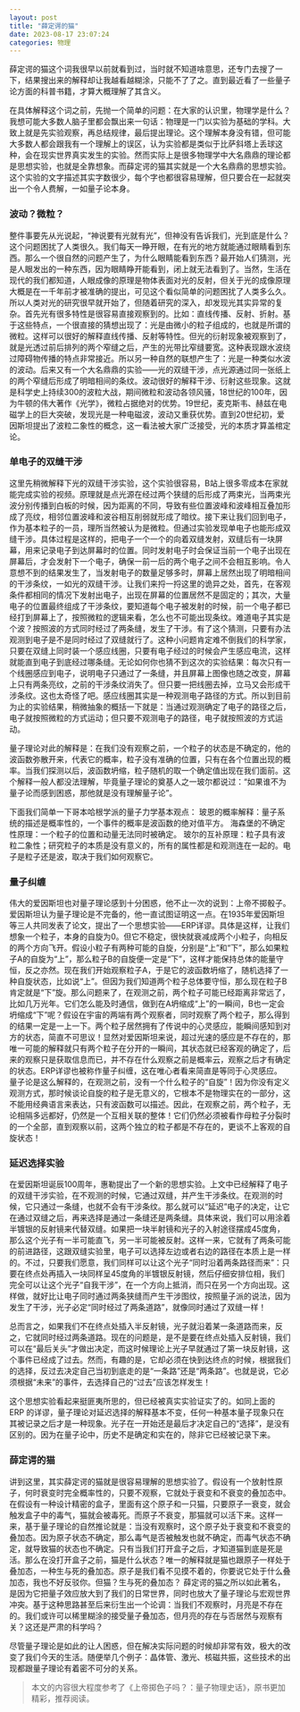 ```yaml
---
layout: post
title: "薛定谔的猫"
date: 2023-08-17 23:07:24
categories: 物理
---
```


薛定谔的猫这个词我很早以前就看到过，当时就不知道啥意思，还专门去搜了一下，结果搜出来的解释却让我越看越糊涂，只能不了了之。直到最近看了一些量子论方面的科普书籍，才算大概理解了其含义。

在具体解释这个词之前，先抛一个简单的问题：在大家的认识里，物理学是什么？我想可能大多数人脑子里都会飘出来一句话：物理是一门以实验为基础的学科。大致上就是先实验观察，再总结规律，最后提出理论。这个理解本身没有错，但可能大多数人都会跟我有一个理解上的误区，认为实验都是类似于比萨斜塔上丢球这种，会在现实世界真实发生的实验。然而实际上是很多物理学中大名鼎鼎的理论都是思想实验，也就是全靠想象。而薛定谔的猫其实就是一个大名鼎鼎的思想实验。这个实验的文字描述其实字数很少，每个字也都很容易理解，但只要合在一起就突出一个令人费解，一如量子论本身。

### 波动？微粒？

整件事要先从光说起，“神说要有光就有光”，但神没有告诉我们，光到底是什么？这个问题困扰了人类很久。我们每天一睁开眼，在有光的地方就能通过眼睛看到东西。那么一个很自然的问题产生了，为什么眼睛能看到东西？最开始人们猜测，光是人眼发出的一种东西，因为眼睛睁开能看到，闭上就无法看到了。当然，生活在现代的我们都知道，人眼成像的原理是物体表面对光的反射，但关于光的成像原理大概是在一千年前才被准确的提出，可见这个看似简单的问题困扰了人类多么久。所以人类对光的研究很早就开始了，但随着研究的深入，却发现光其实异常的复杂。首先光有很多特性是很容易直接观察到的。比如：直线传播、反射、折射。基于这些特点，一个很直接的猜想出现了：光是由微小的粒子组成的，也就是所谓的微粒。这样可以很好的解释直线传播、反射等特性。但光的衍射现象被观察到了，就是光透过前后排列的两个窄缝之后，产生的光带比窄缝要宽。这种表现跟水波绕过障碍物传播的特点非常接近。所以另一种自然的联想产生了：光是一种类似水波的波动。后来又有一个大名鼎鼎的实验——光的双缝干涉，点光源通过同一张纸上的两个窄缝后形成了明暗相间的条纹。波动很好的解释干涉、衍射这些现象。这就是科学史上持续300的波粒大战，期间微粒和波动各领风骚，18世纪的100年，因为牛顿的伟大著作《光学》，微粒占据绝对的优势。19世纪，麦克斯韦、赫兹在电磁学上的巨大突破，发现光是一种电磁波，波动又重获优势。直到20世纪初，爱因斯坦提出了波粒二象性的概念，这一看法被大家广泛接受，光的本质才算盖棺定论。

### 单电子的双缝干涉

这里先稍微解释下光的双缝干涉实验，这个实验很容易，B站上很多零成本在家就能完成实验的视频。原理就是点光源在经过两个狭缝的后形成了两束光，当两束光波分别传播到白板的时候，因为距离的不同，导致有些位置波峰和波峰相互叠加形成了亮纹，相邻位置波峰和波谷相互削弱就形成了暗纹。接下来让我们回到电子，作为基本粒子的一员，理所当然被认为是微粒。但通过实验发现单电子也能形成双缝干涉。具体过程是这样的，把电子一个一个的向着双缝发射，双缝后有一块屏幕，用来记录电子到达屏幕时的位置。同时发射电子时会保证当前一个电子出现在屏幕后，才会发射下一个电子，确保一前一后的两个电子之间不会相互影响。令人意想不到的结果发生了，当发射电子的数量足够多时，屏幕上居然出现了明暗相间的干涉条纹，一如光的双缝干涉。让我们来捋一捋这里的诡异之处，首先，在客观条件都相同的情况下发射出电子，出现在屏幕的位置居然不是固定的；其次，大量电子的位置最终组成了干涉条纹，要知道每个电子被发射的时候，前一个电子都已经打到屏幕上了，按照微粒的逻辑来看，怎么也不可能出现条纹。难道电子其实是个波？按照波的方式同时经过了两条缝，发生了干涉。有了这个猜测，只要有办法观测到电子是不是同时经过了双缝就行了。这种小问题肯定难不倒我们的科学家，只要在双缝上同时装一个感应线圈，只要有电子经过的时候会产生感应电流，这样就能直到电子到底经过哪条缝。无论如何你也猜不到这次的实验结果：每次只有一个线圈感应到电子，说明电子只通过了一条缝，并且屏幕上图像也随之改变，屏幕上只有两条亮纹，之前的干涉条纹消失了。但只要一把线圈去掉，立马又会形成干涉条纹。这也太奇怪了吧。感应线圈其实是一种观测电子路径的方式。所以到目前为止的实验结果，稍微抽象的概括一下就是：当通过观测确定了电子的路径之后，电子就按照微粒的方式运动；但只要不观测电子的路径，电子就按照波的方式运动。

量子理论对此的解释是：在我们没有观察之前，一个粒子的状态是不确定的，他的波函数弥散开来，代表它的概率，粒子没有准确的位置，只有在各个位置出现的概率。当我们探测以后，波函数坍缩，粒子随机的取一个确定值出现在我们面前。这个解释一般人都没法理解，毕竟量子理论的奠基人之一玻尔都说过：“如果谁不为量子论而感到困惑，那他就是没有理解量子论”。

下面我们简单一下哥本哈根学派的量子力学基本观点：
玻恩的概率解释：量子系统的描述是概率性的，一个事件的概率是波函数的绝对值平方。
海森堡的不确定性原理：一个粒子的位置和动量无法同时被确定。
玻尔的互补原理：粒子具有波粒二象性；研究粒子的本质是没有意义的，所有的属性都是和观测连在一起的。电子是粒子还是波，取决于我们如何观察它。

### 量子纠缠

伟大的爱因斯坦也对量子理论感到十分困惑，他不止一次的说到：上帝不掷骰子。爱因斯坦认为量子理论是不完备的，他一直试图证明这一点。在1935年爱因斯坦等三人共同发表了论文，提出了一个思想实验——ERP详谬。具体是这样，让我们想象一个粒子，本身的自旋为0。但它不稳定，很快就衰减成两个小粒子，向相反的两个方向飞开。假设小粒子有两种可能的自旋，分别是“上”和“下”，那么如果粒子A的自旋为“上”，那么粒子B的自旋便一定是“下”，这样才能保持总体的能量守恒，反之亦然。现在我们开始观察粒子A，于是它的波函数坍缩了，随机选择了一种自旋状态，比如说“上”。但因为我们知道两个粒子总体要守恒，那么现在粒子B肯定就是“下”旋。那么问题来了，在观测之前，两个粒子可能已经距离非常远了，比如几万光年。它们怎么能及时通信，做到在A坍缩成“上”的一瞬间，B也一定会坍缩成“下”呢？假设在宇宙的两端有两个观察者，同时观察了两个粒子，那么得到的结果一定是一上一下。两个粒子居然拥有了传说中的心灵感应，能瞬间感知到对方的状态，简直不可思议！显然对爱因斯坦来说，超过光速的感应是不存在的，那唯一可能的解释就只有两个粒子在分开的一瞬间，其状态就已经客观的确定了，后来的观察只是获取信息而已，并不存在什么观察之前是概率云，观察之后才有确定的状态。ERP详谬也被称作量子纠缠，这在唯心者看来简直是等同于心灵感应。
量子论是这么解释的，在观测之前，没有一个什么粒子的“自旋”！因为你没有定义观测方式，那时候谈论自旋的粒子是无意义的，它根本不是物理实在的一部分，这不能用经典语言来表达，只有波函数可以描述。因此，在观察之前，两个粒子，无论相隔多远都好，仍然是一个互相关联的整体！它们仍然必须被看作母粒子分裂时的一个全部，直到观察以前，这两个独立的粒子都是不存在的，更谈不上客观的自旋状态！

### 延迟选择实验
在爱因斯坦诞辰100周年，惠勒提出了一个新的思想实验。上文中已经解释了电子的双缝干涉实验，在不观测的时候，它通过双缝，并产生干涉条纹。在观测的时候，它只通过一条缝，也就不会有干涉条纹。那么就可以“延迟”电子的决定，让它在通过双缝之后，再来选择是通过一条缝还是两条缝。具体来说，我们可以用涂着半镀银的反射镜来代替双缝。如果把一块半射镜和光子的入射途径摆成45度角，那么这个光子有一半可能直飞，另一半可能被反射。这样一来，它就有了两条可能的前进路径，这跟双缝实验里，电子可以选择左边或者右边的路径在本质上是一样的。不过，只要我们愿意，我们同样可以让这个光子“同时沿着两条路径而来”：只要在终点处再插入一块同样呈45度角的半镀银反射镜，然后仔细安排位相，我们完全可以让这个光子“自我干涉”，在一个方向上抵消，而只在另一个方向出现。这样做，就好比让电子同时通过两条狭缝而产生干涉图纹，按照量子派的说法，因为发生了干涉，光子必定“同时经过了两条道路”，就像同时通过了双缝一样！

总而言之，如果我们不在终点处插入半反射镜，光子就沿着某一条道路而来，反之，它就同时经过两条道路。现在的问题是，是不是要在终点处插入反射镜，我们可以在“最后关头”才做出决定，而这时候理论上光子早就通过了第一块反射镜，这个事件已经成了过去。然而，有趣的是，它却必须在快到达终点的时候，根据我们的选择，反过去决定自己当初到底走的是“一条路”还是“两条路”。也就是说，它必须根据“未来”的事件，去选择自己的“过去”应该怎样发生！

这个思想实验看起来挺匪夷所思的，但已经被真实实验证实了的。如同上面的 ERP 的详谬，量子理论对延迟选择的解释基本不变，任何一种基本量子现象只在其被记录之后才是一种现象。光子在一开始还是最后才决定自己的“选择”，是没有区别的。因为在量子论中，历史不是确定和实在的，除非它已经被记录下来。

### 薛定谔的猫
讲到这里，其实薛定谔的猫就是很容易理解的思想实验了。假设有一个放射性原子，何时衰变时完全概率性的，只要不观察，它就处于衰变和不衰变的叠加态中。在假设有一种设计精密的盒子，里面有这个原子和一只猫，只要原子一衰变，就会触发盒子中的毒气，猫就会被毒死。而原子不衰变，那猫就可以活下来。这样一来，基于量子理论的自然推论就是：当没有观察时，这个原子处于衰变和不衰变的叠加态。因为原子状态不确定，那么毒气是否被触发也就不确定，而毒气状态不确定，就导致猫的状态也不确定。只有当我们打开盒子之后，才知道猫到底是死是活。那么在没打开盒子之前，猫是什么状态？唯一的解释就是猫也跟原子一样处于叠加态，一种生与死的叠加态。原子是我们看不见摸不着的，你要说它处于什么叠加态，我也不好反驳你。但猫？生与死的叠加态？
薛定谔的猫之所以如此著名，是因为它把量子效应放大到了我们的日常世界，同时也放大了量子理论与宏观世界冲突。基于这种思路甚至后来衍生出一个论调：当我们不观察时，月亮是不存在的。我们或许可以稀里糊涂的接受量子叠加态，但月亮的存在与否居然与观察有关？这还是严肃的科学吗？

尽管量子理论是如此的让人困惑，但在解决实际问题的时候却非常有效，极大的改变了我们今天的生活。随便举几个例子：晶体管、激光、核磁共振，这些技术的出现都跟量子理论有着密不可分的关系。

> 本文的内容很大程度参考了《上帝掷色子吗？：量子物理史话》，原书更加精彩，推荐阅读。
